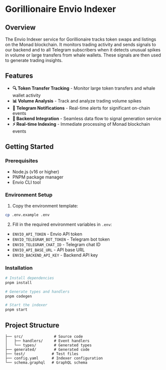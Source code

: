 # Gorillionaire Envio Indexer

## Overview

The Envio Indexer service for Gorillionaire tracks token swaps and listings on the Monad blockchain. It monitors trading activity and sends signals to our backend and to all Telegram subscribers when it detects unusual spikes in volume or large transfers from whale wallets. These signals are then used to generate trading insights.

## Features

- **🔍 Token Transfer Tracking** - Monitor large token transfers and whale wallet activity
- **📊 Volume Analysis** - Track and analyze trading volume spikes
- **🤖 Telegram Notifications** - Real-time alerts for significant on-chain events
- **🔄 Backend Integration** - Seamless data flow to signal generation service
- **⚡ Real-time Indexing** - Immediate processing of Monad blockchain events

## Getting Started

### Prerequisites

- Node.js (v16 or higher)
- PNPM package manager
- Envio CLI tool

### Environment Setup

1. Copy the environment template:

```bash
cp .env.example .env
```

2. Fill in the required environment variables in `.env`:

- `ENVIO_API_TOKEN` - Envio API token
- `ENVIO_TELEGRAM_BOT_TOKEN` - Telegram bot token
- `ENVIO_TELEGRAM_CHAT_ID` - Telegram chat ID
- `ENVIO_API_BASE_URL` - API base URL
- `ENVIO_BACKEND_API_KEY` - Backend API key

### Installation

```bash
# Install dependencies
pnpm install

# Generate types and handlers
pnpm codegen

# Start the indexer
pnpm start
```

## Project Structure

```
├── src/              # Source code
│   ├── handlers/     # Event handlers
│   └── types/        # Generated types
├── generated/        # Generated code
├── test/            # Test files
├── config.yaml      # Indexer configuration
└── schema.graphql   # GraphQL schema
```
